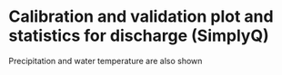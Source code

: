 # Calibration and validation plot and statistics for discharge (SimplyQ)
Precipitation and water temperature are also shown

